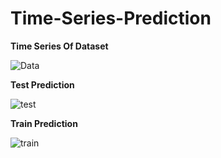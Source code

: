 # Time-Series-Prediction
**Time Series Of Dataset**


![Data](https://user-images.githubusercontent.com/36264923/54862659-f9d38200-4d63-11e9-97f6-41b99906d1fb.png)


**Test Prediction**


![test](https://user-images.githubusercontent.com/36264923/54862682-56cf3800-4d64-11e9-8a25-3bcc567a6a36.png)


**Train Prediction**


![train](https://user-images.githubusercontent.com/36264923/54862683-58006500-4d64-11e9-9cd1-54377c28472b.png)


